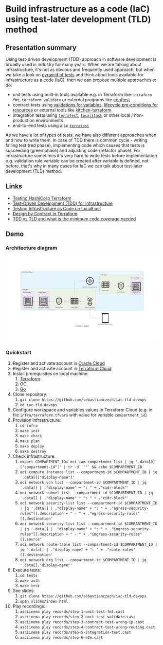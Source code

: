 # Build infrastructure as a code (IaC) using test-later development (TLD) method

## Presentation summary

Using test-driven development (TDD) approach in software development is broadly used in industry for many years. When we are talking about infrastructure, it's not as obvious and frequently used approach, but when we take a look on [pyramid of tests](https://www.hashicorp.com/blog/testing-hashicorp-terraform) and think about tools available for infrastructure as a code (IaC), then we can propose multiple approaches to do:
- unit tests using built-in tools available e.g. in Terraform like ``terraform fmt``, ``terraform validate`` or external programs like [conftest](https://www.conftest.dev/)
- contract tests using [validations for variables](https://www.terraform.io/language/values/variables), [lifecycle pre-conditions for resources](https://www.terraform.io/language/expressions/custom-conditions) or external tools like [kitchen-terraform](https://github.com/newcontext-oss/kitchen-terraform)
- integration tests using [``terratest``](https://terratest.gruntwork.io/), [``localstack``](https://localstack.cloud/) or other local / non-production environments
- end-to-end tests using also [``terratest``](https://terratest.gruntwork.io/)

As we have a lot of types of tests, we have also different approaches when and how to write them. In case of TDD there is common cycle - writing failing test (red phase), implementing code which causes that tests is succeeding (green phase) and adjusting code (refactor phase). For infrastructure sometimes it's very hard to write tests before implementation e.g. validation rule variable can be created after variable is defined, not before, that's why in many cases for IaC we can talk about test-later development (TLD) method.

## Links

* [Testing HashiCorp Terraform](https://www.hashicorp.com/blog/testing-hashicorp-terraform)
* [Test-Driven Development (TDD) for Infrastructure](https://www.hashicorp.com/resources/test-driven-development-tdd-for-infrastructure)
* [Testing Infrastructure as Code on Localhost](https://www.hashicorp.com/resources/testing-infrastructure-as-code-on-localhost)
* [Design by Contract in Terraform](https://betterprogramming.pub/design-by-contracts-in-terraform-63467a749c1a)
* [TDD vs TLD and what is the minimum code coverage needed](https://medium.com/swlh/tdd-vs-tld-and-what-is-the-minimum-code-coverage-needed-f380181d3400)

## Demo

### Architecture diagram

![Architecture diagram](design/architecture_diagram.png)

### Quickstart

1. Register and activate account in [Oracle Cloud](https://cloud.oracle.com/)
1. Register and activate account in [Terraform Cloud](https://app.terraform.io/)
1. Install prerequisites on local machine:
   1. [Terraform](https://learn.hashicorp.com/tutorials/terraform/install-cli)
   1. [OCI](https://docs.oracle.com/en-us/iaas/Content/API/SDKDocs/cliinstall.htm)
   2. [Go](https://go.dev/doc/install)
2. Clone repository:
   1. ``git clone https://github.com/sebastianczech/iac-tld-devops``
   2. ``cd iac-tld-devops``
3. Configure workspace and variables values in Terraform Cloud (e.g. in file ``infra/terraform.tfvars`` with value for variable ``compartment_id``)
4. Provision infrastructure:
   1. ``cd infra``
   2. ``make init``
   3. ``make check``
   4. ``make plan``
   5. ``make deploy``
   6. ``make destroy``
5. Check infrastructure:
   1. ``export COMPARTMENT_ID=`oci iam compartment list | jq '.data[0]["compartment-id"]' | tr -d '"'` && echo $COMPARTMENT_ID``
   2. ``oci compute instance list --compartment-id $COMPARTMENT_ID | jq '.data[]["display-name"]'``
   3. ``oci network vcn list --compartment-id $COMPARTMENT_ID | jq '.data[] | ."display-name" + ": " + ."cidr-block"'``
   4. ``oci network subnet list --compartment-id $COMPARTMENT_ID | jq '.data[] | ."display-name" + ": " + ."cidr-block"'``
   5. ``oci network security-list list --compartment-id $COMPARTMENT_ID | jq '.data[] | ."display-name" + ": " + ."egress-security-rules"[].description + " - " + ."egress-security-rules"[].destination'``
   6. ``oci network security-list list --compartment-id $COMPARTMENT_ID | jq '.data[] | ."display-name" + ": " + ."ingress-security-rules"[].description + " - " + ."ingress-security-rules"[].source'``
   7. ``oci network route-table list --compartment-id $COMPARTMENT_ID | jq '.data[] | ."display-name" + ": " + ."route-rules"[].destination'``
   8. ``oci network drg list --compartment-id $COMPARTMENT_ID | jq '.data[]."display-name"'``
6. Execute tests:
   1. ``cd tests``
   2. ``make auth``
   3. ``make test``
7. See slides:
   1. ``git clone https://github.com/sebastianczech/iac-tld-devops``
   2. ``open slides/index.html``
8. Play recordings:
   1. ``asciinema play records/step-1-unit-test-fmt.cast``
   2. ``asciinema play records/step-2-unit-test-validate.cast``
   3. ``asciinema play records/step-3-contract-test-wrong-ip.cast``
   4. ``asciinema play records/step-4-contract-test-wrong-routing.cast``
   5. ``asciinema play records/step-5-integration-test.cast``
   6. ``asciinema play records/step-6-e2e.cast``